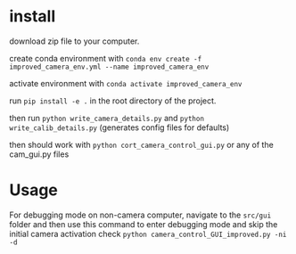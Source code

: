 # install
download zip file to your computer. 

create conda environment with `conda env create -f improved_camera_env.yml --name improved_camera_env`

activate environment with `conda activate improved_camera_env`

run `pip install -e .` in the root directory of the project.

then run `python write_camera_details.py` and `python write_calib_details.py` (generates config files for defaults)

then should work with `python cort_camera_control_gui.py` or any of the cam_gui.py files

# Usage
For debugging mode on non-camera computer, navigate to the `src/gui` folder and then use this command to enter debugging mode and skip the initial camera activation check 
`python camera_control_GUI_improved.py -ni -d`